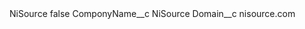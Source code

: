 <?xml version="1.0" encoding="UTF-8"?>
<CustomMetadata xmlns="http://soap.sforce.com/2006/04/metadata" xmlns:xsi="http://www.w3.org/2001/XMLSchema-instance" xmlns:xsd="http://www.w3.org/2001/XMLSchema">
    <label>NiSource</label>
    <protected>false</protected>
    <values>
        <field>ComponyName__c</field>
        <value xsi:type="xsd:string">NiSource</value>
    </values>
    <values>
        <field>Domain__c</field>
        <value xsi:type="xsd:string">nisource.com</value>
    </values>
</CustomMetadata>
